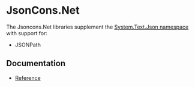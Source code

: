 # JsonCons.Net

The Jsoncons.Net libraries supplement the [System.Text.Json namespace](https://docs.microsoft.com/en-us/dotnet/api/system.text.json?view=netcore-3.1) 
with support for:

- JSONPath

## Documentation

- [Reference](https://danielaparker.github.io/JsonCons.Net/ref/toc.html)

